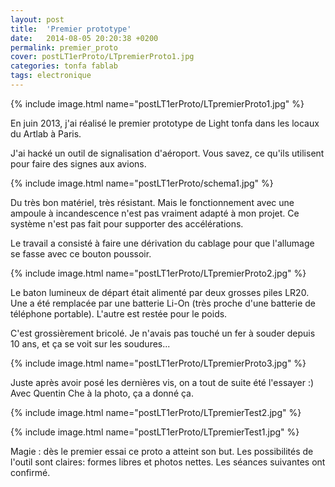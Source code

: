 ```yaml
---
layout: post
title:  'Premier prototype'
date:   2014-08-05 20:20:38 +0200
permalink: premier_proto
cover: postLT1erProto/LTpremierProto1.jpg
categories: tonfa fablab
tags: electronique
---
```


{% include image.html name="postLT1erProto/LTpremierProto1.jpg" %}

En juin 2013, j'ai réalisé le premier prototype de Light tonfa dans les locaux du Artlab à Paris.

J'ai hacké un outil de signalisation d'aéroport. Vous savez, ce qu'ils utilisent pour faire des signes aux avions.

<!--more-->

{% include image.html name="postLT1erProto/schema1.jpg" %}

Du très bon matériel, très résistant. Mais le fonctionnement avec une ampoule à incandescence n'est pas vraiment adapté à mon projet. Ce système n'est pas fait pour supporter des accélérations.

Le travail a consisté à faire une dérivation du cablage pour que l'allumage se fasse avec ce bouton poussoir.

{% include image.html name="postLT1erProto/LTpremierProto2.jpg" %}

Le baton lumineux de départ était alimenté par deux grosses piles LR20. Une a été remplacée par une batterie Li-On (très proche d'une batterie de téléphone portable). L'autre est restée pour le poids.

C'est grossièrement bricolé. Je n'avais pas touché un fer à souder depuis 10 ans, et ça se voit sur les soudures...

{% include image.html name="postLT1erProto/LTpremierProto3.jpg" %}

Juste après avoir posé les dernières vis, on a tout de suite été l'essayer :) Avec Quentin Che à la photo, ça a donné ça.

{% include image.html name="postLT1erProto/LTpremierTest2.jpg" %}

{% include image.html name="postLT1erProto/LTpremierTest1.jpg" %}

Magie : dès le premier essai ce proto a atteint son but. Les possibilités de l'outil sont claires: formes libres et photos nettes. Les séances suivantes ont confirmé.
